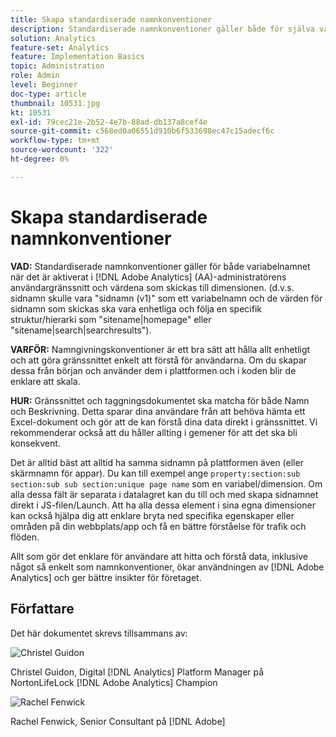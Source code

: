 ```yaml
---
title: Skapa standardiserade namnkonventioner
description: Standardiserade namnkonventioner gäller både för själva variabelnamnet när det är aktiverat i användargränssnittet i AA Admin och värdena som skickas till dimensionen.
solution: Analytics
feature-set: Analytics
feature: Implementation Basics
topic: Administration
role: Admin
level: Beginner
doc-type: article
thumbnail: 10531.jpg
kt: 10531
exl-id: 79cec21e-2b52-4e7b-88ad-db137a8cef4e
source-git-commit: c568ed0a06551d910b6f533698ec47c15adecf6c
workflow-type: tm+mt
source-wordcount: '322'
ht-degree: 0%

---
```


# Skapa standardiserade namnkonventioner

**VAD:** Standardiserade namnkonventioner gäller för både variabelnamnet när det är aktiverat i [!DNL Adobe Analytics] (AA)-administratörens användargränssnitt och värdena som skickas till dimensionen. (d.v.s. sidnamn skulle vara &quot;sidnamn (v1)&quot; som ett variabelnamn och de värden för sidnamn som skickas ska vara enhetliga och följa en specifik struktur/hierarki som &quot;sitename|homepage&quot; eller &quot;sitename|search|searchresults&quot;).

**VARFÖR:** Namngivningskonventioner är ett bra sätt att hålla allt enhetligt och att göra gränssnittet enkelt att förstå för användarna. Om du skapar dessa från början och använder dem i plattformen och i koden blir de enklare att skala.

**HUR:** Gränssnittet och taggningsdokumentet ska matcha för både Namn och Beskrivning. Detta sparar dina användare från att behöva hämta ett Excel-dokument och gör att de kan förstå dina data direkt i gränssnittet. Vi rekommenderar också att du håller allting i gemener för att det ska bli konsekvent.

Det är alltid bäst att alltid ha samma sidnamn på plattformen även (eller skärmnamn för appar). Du kan till exempel ange `property:section:sub section:sub sub section:unique page name` som en variabel/dimension. Om alla dessa fält är separata i datalagret kan du till och med skapa sidnamnet direkt i JS-filen/Launch. Att ha alla dessa element i sina egna dimensioner kan också hjälpa dig att enklare bryta ned specifika egenskaper eller områden på din webbplats/app och få en bättre förståelse för trafik och flöden.

Allt som gör det enklare för användare att hitta och förstå data, inklusive något så enkelt som namnkonventioner, ökar användningen av [!DNL Adobe Analytics] och ger bättre insikter för företaget.

## Författare

Det här dokumentet skrevs tillsammans av:

![Christel Guidon](assets/Christel-Headshot-150.png)

Christel Guidon, Digital [!DNL Analytics] Platform Manager på NortonLifeLock
[!DNL Adobe Analytics] Champion

![Rachel Fenwick](assets/Rachel-Fenwick-150.png)

Rachel Fenwick, Senior Consultant på [!DNL Adobe]
